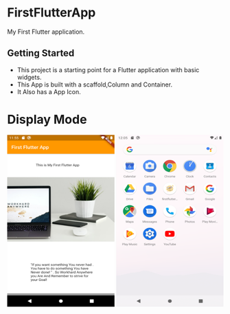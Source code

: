 # FirstFlutterApp

My First Flutter application.

## Getting Started

- This project is a starting point for a Flutter application with basic widgets.
- This App is built with a scaffold,Column and Container.
- It Also has a App Icon.

# Display Mode
<img src="images/00.png" width="250" height="400">
<img src="images/01.png" width="250" height="400">
  
